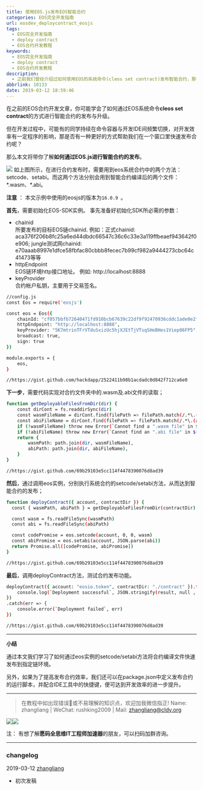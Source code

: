 ```yaml
---
title: 使用EOS.js发布EOS智能合约
categories: EOS完全开发指南
url: eosdev_deploycontract_eosjs
tags:
  - EOS完全开发指南
  - deploy contract
  - EOS合约开发教程
keywords:
  - EOS完全开发指南
  - deploy contract
  - EOS合约开发教程
description:
  - 之前我们曾经介绍过如何使用EOS的系统命令(cleos set contract)发布智能合约，那么今天将分享另外一种方式：使用eosjs-sdk发布合约。在此基础上，可以通过配置package.json脚本以及IDE快捷链，可以快速提升DApp开发效率。HackDApp愿与你分享！
abbrlink: 10133
date: 2019-03-12 18:59:46
---
```


在之前的EOS合约开发文章，你可能学会了如何通过EOS系统命令**cleos set contract**的方式进行智能合约的发布与升级。

但在开发过程中，可能有的同学持续在命令容器与开发IDE间频繁切换，对开发效率有一定程序的影响，那是否有一种更好的方式帮助我们在一个窗口里快速发布合约呢？

那么本文将带你了解**如何通过EOS.js进行智能合约的发布**。

![](http://cdn.hackdapp.com/2019-03-12-083806.jpg)
如上图所示，在进行合约发布时，需要用到eos系统合约中的两个方法：setcode、setabi。而这两个方法分别会用到智能合约编译后的两个文件： \*.wasm、\*.abi。

**注意** ： 本文示例中使用的eosjs的版本为`16.0.9 `。

**首先**，需要初始化EOS-SDK实例。 事先准备好初始化SDK所必需的参数：
- chainid  
	所要发布的目标EOS链chainid. 例如：正式chainid: aca376f206b8fc25a6ed44dbdc66547c36c6c33e3a119ffbeaef943642f0e906; jungle测试网chainid: e70aaab8997e1dfce58fbfac80cbbb8fecec7b99cf982a9444273cbc64c41473等等
- httpEndpoint  
	EOS链环境http接口地址。 例如: http://localhost:8888
- keyProvider  
	合约帐户私钥，主要用于交易签名。

```bash
//config.js
const Eos = require('eosjs')

const eos = Eos({
    chainId: "cf057bbfb72640471fd910bcb67639c22df9f92470936cddc1ade0e2f2e7dc4f",
    httpEndpoint: "http://localhost:8888",
    keyProvider: "5K7mtrinTFrVTduSxizUc5hjXJEtTjVTsqSHeBHes1Viep86FP5",
    broadcast: true,
    sign: true
})

module.exports = {
    eos,
}

//https://gist.github.com/hackdapp/2522411b98b1acdadc0d842f712ca6e0

```

**下一步**，需要代码实现对合约文件夹中的.wasm及.abi文件的读取；

```bash
function getDeployableFilesFromDir(dir) {
    const dirCont = fs.readdirSync(dir)
    const wasmFileName = dirCont.find(filePath => filePath.match(/.*\.(wasm)$/gi))
    const abiFileName = dirCont.find(filePath => filePath.match(/.*\.(abi)$/gi))
    if (!wasmFileName) throw new Error(`Cannot find a ".wasm file" in ${dir}`)
    if (!abiFileName) throw new Error(`Cannot find an ".abi file" in ${dir}`)
    return {
        wasmPath: path.join(dir, wasmFileName),
        abiPath: path.join(dir, abiFileName),
    }
}

//https://gist.github.com/69b29103e5cc114f4478390076d8ad39
```

**然后**，通过调用eos实例，分别执行系统合约的setcode/setabi方法，从而达到智能合约的发布；

```bash
function deployContract({ account, contractDir }) {
  const { wasmPath, abiPath } = getDeployableFilesFromDir(contractDir)

  const wasm = fs.readFileSync(wasmPath)
  const abi = fs.readFileSync(abiPath)

  const codePromise = eos.setcode(account, 0, 0, wasm)
  const abiPromise = eos.setabi(account, JSON.parse(abi))
  return Promise.all([codePromise, abiPromise])
}

//https://gist.github.com/69b29103e5cc114f4478390076d8ad39
```

**最后**，调用deployContract方法，测试合约发布功能。

```bash
deployContract({ account: "eosio.token", contractDir: "./contract" }).then((result) => {
    console.log(`Deployment successful`, JSON.stringify(result, null , 4))
})
.catch(err => {
    console.error(`Deployment failed`, err)
})

//https://gist.github.com/69b29103e5cc114f4478390076d8ad39
```

----

**小结**

通过本文我们学习了如何通过eos实例的setcode/setabi方法将合约编译文件快速发布到指定链环境。

另外，如果为了提高发布合约效率，我们还可以在package.json中定义发布合约的运行脚本，并配合IDE工具中的快捷键，便可达到开发效率的进一步提升。

----

> 在教程中如出现错误🐛或不易理解的知识点，欢迎加我微信指正!
> Name: zhangliang | WeChat: rushking2009 | Mail: zhangliang@cldy.org

<img class="nofancybox" src="http://cdn.hackdapp.com/2019-03-11-IMG_1625.JPG-blog" style="display: inline;"><img class="nofancybox" src="http://cdn.hackdapp.com/2019-03-11-IMG_1626.jpg-blog" style="display: inline; ">

注： 有想了解**愿码全思维IT工程师加速器**的朋友，可以扫码加群咨询。

----

### **changelog**
2019-03-12 [zhangliang](mailto:zhangliang@cldy.org)
  - 初次发稿
